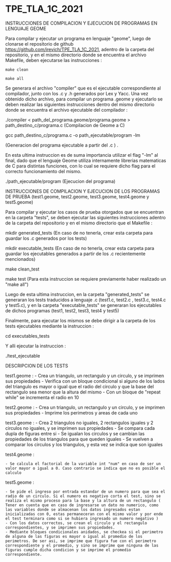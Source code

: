 # TPE_TLA_1C_2021

INSTRUCCIONES DE COMPILACION Y EJECUCION DE PROGRAMAS EN LENGUAJE GEOME

Para compilar y ejecutar un programa en lenguaje "geome", luego de clonarse el repositorio de github https://github.com/irevich/TPE_TLA_1C_2021, adentro de la carpeta del repositorio, y en el mismo directorio donde se encuentra el archivo Makefile, deben ejecutarse las instrucciones :

    make clean

    make all

Se generara el archivo "compiler" que es el ejecutable correspondiente al compilador, junto con los .c y .h generados por Lex y Yacc. Una vez obtenido dicho archivo, para compilar un programa .geome y ejecutarlo se deben realizar las siguientes instrucciones dentro del mismo directorio donde se encuentra el archivo ejecutable del compilador :

./compiler < path_del_programa.geome/programa.geome > path_destino_c/programa.c (Compilacion de Geome a C)


gcc path_destino_c/programa.c -o path_ejecutable/program -lm 

(Generacion del programa ejecutable a partir del .c ) . 

En esta ultima instruccion es de suma importancia utilizar el flag "-lm" al final, dado que el lenguaje Geome utiliza internamente librerias matematicas de C para distintas funciones, con lo cual se requiere dicho flag para el correcto funcionamiento del mismo.


./path_ejecutable/program  (Ejecucion del programa)


INSTRUCCIONES DE COMPILACION Y EJECUCION DE LOS PROGRAMAS DE PRUEBA (test1.geome, test2.geome, test3.geome, test4.geome y test5.geome)

Para compilar y ejecutar los casos de prueba otorgados que se encuentran en la carpeta "tests", se deben ejecutar las siguientes instrucciones adentro de la carpeta del repositorio y en el mismo directorio que el Makefile :

mkdir generated_tests (En caso de no tenerla, crear esta carpeta para guardar los .c generados por los tests)

mkdir executable_tests (En caso de no tenerla, crear esta carpeta para guardar los ejecutables generados a partir de los .c recientemente mencionados)

make clean_test

make test (Para esta instruccion se requiere previamente haber realizado un "make all")

Luego de esta ultima instruccion, en la carpeta "generated_tests" se generaran los tests traducidos a lenguaje .c (test1.c, test2.c , test3.c, test4.c y test5.c), y en la carpeta "executable_tests" se generaran los ejecutables de dichos programas (test1, test2, test3, test4 y test5)

Finalmente, para ejecutar los mismos se debe dirigir a la carpeta de los tests ejecutables mediante la instruccion :

cd executables_tests

Y alli ejecutar la instruccion :

./test_ejecutable

DESCRIPCION DE LOS TESTS

test1.geome : 
    - Crea un triangulo, un rectangulo y un circulo, y se imprimen sus propiedades
    - Verifica con un bloque condicional si alguno de los lados del triangulo es mayor o igual que el radio del circulo y que la base del rectangulo sea menor que la altura del mismo
    - Con un bloque de "repeat while" se incrementa el radio en 10

test2.geome : 
    - Crea un triangulo, un rectangulo y un circulo, y se imprimen sus propiedades
    - Imprime los perimetros y areas de cada uno

test3.geome : 
    - Crea 2 triangulos no iguales, 2 rectangulos iguales y 2 circulos no iguales, y se imprimen sus propiedades
    - Se compara cada dupla de figuras entre si
    - Se igualan los circulos y se cambian las propiedades de los triangulos para que queden iguales
    - Se vuelven a comparar los circulos y los triangulos, y esta vez se indica que son iguales

test4.geome :

    - Se calcula el factorial de la variable int "num" en caso de ser un valor mayor o igual a 0. Caso contrario se indica que no es posible el calculo

test5.geome :

    - Se pide el ingreso por entrada estandar de un numero para que sea el radio de un circulo. Si el numero es negativo corta el test, sino se realiza el mismo proceso para la base y la altura de un rectangulo ( Tener en cuenta que en caso de ingresarse un dato no numerico, como las variables donde se almacenan los datos ingresados estan inicializadas con 0, estas permaneceran con el mismo valor y por ende el test terminara como si se hubiera ingresado un numero negativo )
    - Con los datos correctos, se crean el circulo y el rectangulo correspondientes, y se imprimen sus propiedades.
    - Mediante bloques condicionales anidados, se checkea si el perimetro de alguna de las figuras es mayor o igual al promedio de los perimetros. De ser asi, se imprime que figura fue con el perimetro correspondiente y el promedio, y sino se imprime que ninguna de las figuras cumple dicha condicion y se imprime el promedio correspondiente.


